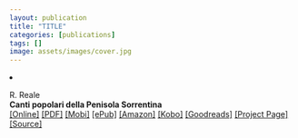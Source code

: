 ```yaml
---
layout: publication
title: "TITLE"
categories: [publications]
tags: []
image: assets/images/cover.jpg
---
```

<li ><p>
R. Reale<br>
<b>Canti popolari della Penisola Sorrentina</b><br>
<a href="https://robertoreale.gitbooks.io/sorrento/" target="_blank">[Online]</a>
<a href="https://www.gitbook.com/download/pdf/book/robertoreale/sorrento" target="_blank">[PDF]</a>
<a href="https://www.gitbook.com/download/mobi/book/robertoreale/sorrento" target="_blank">[Mobi]</a>
<a href="https://www.gitbook.com/download/epub/book/robertoreale/sorrento" target="_blank">[ePub]</a>
<a href="https://www.amazon.it/gp/product/B079G61WY6/" target="_blank">[Amazon]</a>
<a href="https://www.kobo.com/ebook/canti-popolari-della-penisola-sorrentina" target="_blank">[Kobo]</a>
<a href="https://www.goodreads.com/book/show/38310952-canti-popolari-della-penisola-sorrentina" target="_blank">[Goodreads]</a>
<a href="https://reale.me/sorrento" target="_blank">[Project Page]</a>
<a href="https://github.com/reale/sorrento" target="_blank">[Source]</a>
</p>
<div id="bib_TODO" class="bibtex noshow">
<pre>
</pre>
</div>
</li>
